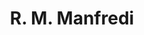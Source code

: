 ---
title: 'R. M. Manfredi'
image: /src/content/showcase/_images/www.rmmanfredi.com.webp
url: 'https://www.rmmanfredi.com/it/'
dateAdded: 2024-06-21T00:25:55.113Z
---